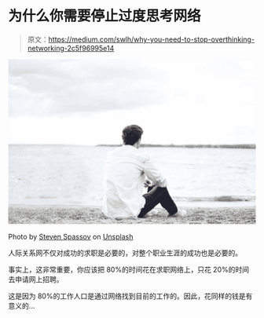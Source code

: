 # 为什么你需要停止过度思考网络

> 原文：<https://medium.com/swlh/why-you-need-to-stop-overthinking-networking-2c5f96995e14>

![](img/b79281b95effaf00e8440fcfd8a16289.png)

Photo by [Steven Spassov](https://unsplash.com/photos/jtTqIwvGiUg?utm_source=unsplash&utm_medium=referral&utm_content=creditCopyText) on [Unsplash](https://unsplash.com/?utm_source=unsplash&utm_medium=referral&utm_content=creditCopyText)

人际关系网不仅对成功的求职是必要的，对整个职业生涯的成功也是必要的。

事实上，这非常重要，你应该把 80%的时间花在求职网络上，只花 20%的时间去申请网上招聘。

这是因为 80%的工作人口是通过网络找到目前的工作的。因此，花同样的钱是有意义的…